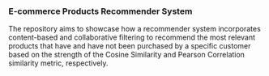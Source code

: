 <h3>E-commerce Products Recommender System</h3>
The repository aims to showcase how a recommender system incorporates content-based and collaborative filtering to recommend the most relevant products that have and have not been purchased by a specific customer based on the strength of the Cosine Similarity and Pearson Correlation similarity metric, respectively.
